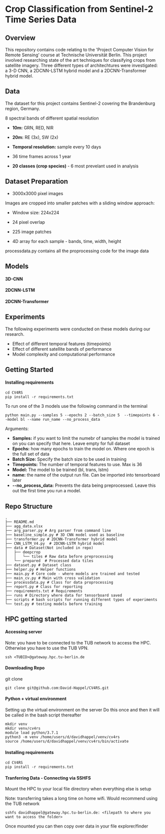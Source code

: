 
# Crop Classification from Sentinel-2 Time Series Data

## Overview 
This repository contains code relating to the 'Project Computer Vision for Remote Sensing' course at Technische Universität Berlin. This project involved researching state of the art techniques for classifying crops from satellite imagery. Three different types of architechtures were investigated: a 3-D CNN, a 2DCNN-LSTM hybrid model and a 2DCNN-Transformer hybrid model. 

## Data 
The dataset for this project contains Sentinel-2 covering the Brandenburg region, Germany. 

8 spectral bands of different spatial resolution
- **10m:** GRN, RED, NIR
- **20m:** RE (3x), SW (2x)
- **Temporal resolution:** sample every 10 days 
- 36 time frames across 1 year 

- **20 classes (crop species)** - 6 most prevelant used in analysis


## Dataset Preparation


- 3000x3000 pixel images

Images are cropped into smaller patches with a sliding window approach: 
- Window size: 224x224
- 24 pixel overlap
- 225 image patches

-  4D array for each sample - bands, time, width, height 

processdata.py contains all the proprocessing code for the image data 


## Models 

#### 3D-CNN 

#### 2DCNN-LSTM

#### 2DCNN-Transformer


## Experiments
The following experiments were conducted on these models during our research. 
- Effect of different temporal features (timepoints)
- Effect of different satellite bands of performance
- Model complexity and computational performance 



## Getting Started 


#### Installing requirements 

```
cd CV4RS
pip install -r requirements.txt
```

To run one of the 3 models use the following command in the terminal

```
python main.py --samples 5 --epochs 2 --batch_size 5  --timepoints 6 --model bl --name run_name --no_process_data
```

Arguments: 
- **Samples:** if you want to limit the numebr of samples the model is trained on you can specify that here. Leave empty for full dataset 
- **Epochs:** how many epochs to train the model on. Where one epoch is the full set of data
- **Batch Size:** Specify the batch size to be used in training 
- **Timepoints:** The number of temporal features to use. Max is 36 
- **Model:** The model to be trained (bl, trans, lstm)
- **name:** the name of the output run file. Can be imported into tensorboard later 
- **--no_process_data:** Prevents the data being preprocessed. Leave this out the first time you run a model. 



## Repo Structure

```
.
├── README.md 
├── agg_data.xlsx
├── arg_parser.py # Arg parser from command line
├── baseline_simple.py # 3D CNN model used as baseline
├── transformer.py # 2DCNN-Transformer hybrid model
├── CNN_LSTM_V4.py  # 2DCNN-LSTM hybrid model 
├── data # Dataset(Not included in repo)
│   ├── deepcrop
│   │   └── tiles # Raw data before preprocessing
│   └── prepared  # Processed data tiles 
├── dataset.py # Dataset class 
├── helper.py # Helper functions
├── main.py # Core code - where models are trained and tested 
├── main_cv.py # Main with cross validation 
├── processdata.py # Class for data proprocessing
├── report.py # Class for reporting 
├── requirements.txt # Requirements
├── runs # Directory where data for tensorboard saved
├── scripts # bash scripts for running different types of experiments
└── test.py # testing models before training
```




## HPC getting started

#### Accessing server
Note: you have to be connected to the TUB network to access the HPC. Otherwise you have to use the TUB VPN. 

```
ssh <TUBID>@gateway.hpc.tu-berlin.de
```

#### Downloading Repo
git clone

```
git clone git@github.com:David-Happel/CV4RS.git
```

#### Python + virtual environment
Setting up the virtual environment on the server
Do this once and then it will be called in the bash script thereafter

```
mkdir venv
mkdir venv/cv4rs
module load python/3.7.1
python3 -m venv /home/users/d/davidhappel/venv/cv4rs
source /home/users/d/davidhappel/venv/cv4rs/bin/activate
```

#### Installing requirements 

```
cd CV4RS
pip install -r requirements.txt
```

#### Tranferring Data - Connecting via SSHFS
Mount the HPC to your local file directory when everything else is setup

Note: transferring takes a long time on home wifi. Would recommend using the TUB network

```
sshfs davidhappel@gateway.hpc.tu-berlin.de: <filepath to where you want to access the folder>
```

Once mounted you can then copy over data in your file explorer/finder
